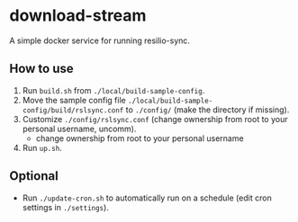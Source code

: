 # download-stream

A simple docker service for running resilio-sync.

## How to use

1. Run `build.sh` from `./local/build-sample-config`.
2. Move the sample config file `./local/build-sample-config/build/rslsync.conf` to `./config/` (make the directory if missing).
3. Customize `./config/rslsync.conf` (change ownership from root to your personal username, uncomm).
    - change ownership from root to your personal username
4. Run `up.sh`.

## Optional

- Run `./update-cron.sh` to automatically run on a schedule (edit cron settings in `./settings`).
